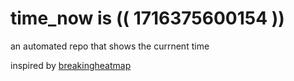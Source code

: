 # time_now is (( 1716375600154 ))

an automated repo that shows the currnent time

inspired by [breakingheatmap](https://github.com/breakingheatmap/breakingheatmap)